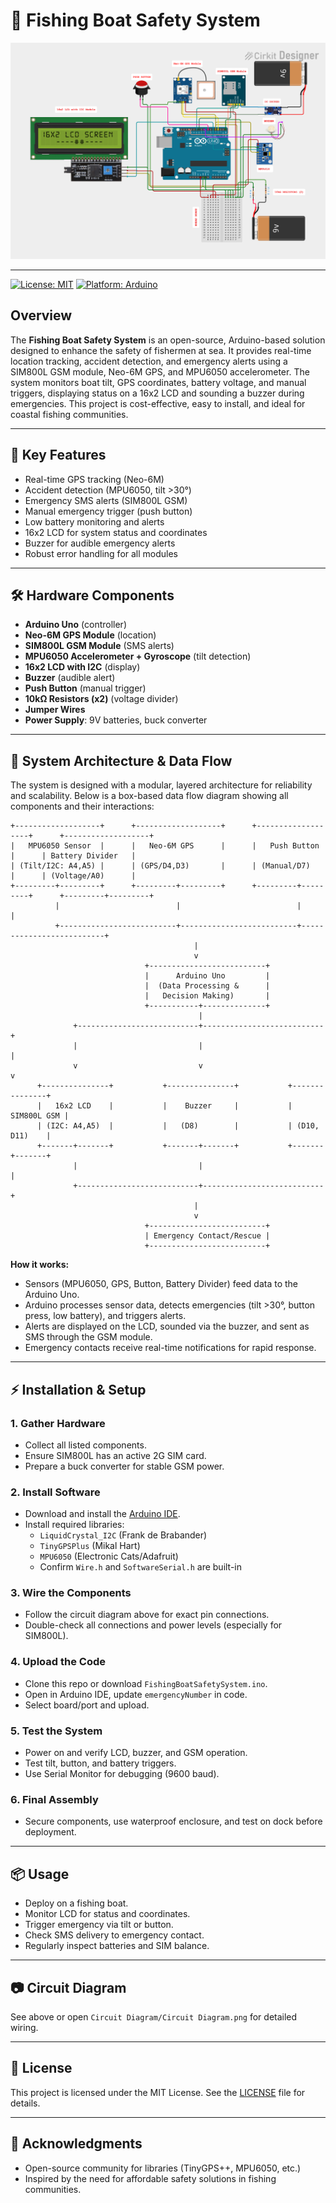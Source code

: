 # 🚤 Fishing Boat Safety System

![Circuit Diagram](./Circuit%20Diagram/Circuit%20Diagram.png)

---

[![License: MIT](https://img.shields.io/badge/License-MIT-yellow.svg)](LICENSE)
[![Platform: Arduino](https://img.shields.io/badge/platform-arduino-blue.svg)](https://www.arduino.cc/)

## Overview

The **Fishing Boat Safety System** is an open-source, Arduino-based solution designed to enhance the safety of fishermen at sea. It provides real-time location tracking, accident detection, and emergency alerts using a SIM800L GSM module, Neo-6M GPS, and MPU6050 accelerometer. The system monitors boat tilt, GPS coordinates, battery voltage, and manual triggers, displaying status on a 16x2 LCD and sounding a buzzer during emergencies. This project is cost-effective, easy to install, and ideal for coastal fishing communities.

---

## 🚀 Key Features
- Real-time GPS tracking (Neo-6M)
- Accident detection (MPU6050, tilt >30°)
- Emergency SMS alerts (SIM800L GSM)
- Manual emergency trigger (push button)
- Low battery monitoring and alerts
- 16x2 LCD for system status and coordinates
- Buzzer for audible emergency alerts
- Robust error handling for all modules

---

## 🛠️ Hardware Components
- **Arduino Uno** (controller)
- **Neo-6M GPS Module** (location)
- **SIM800L GSM Module** (SMS alerts)
- **MPU6050 Accelerometer + Gyroscope** (tilt detection)
- **16x2 LCD with I2C** (display)
- **Buzzer** (audible alert)
- **Push Button** (manual trigger)
- **10kΩ Resistors (x2)** (voltage divider)
- **Jumper Wires**
- **Power Supply**: 9V batteries, buck converter

---

## 🧩 System Architecture & Data Flow

The system is designed with a modular, layered architecture for reliability and scalability. Below is a box-based data flow diagram showing all components and their interactions:

```
+-------------------+      +-------------------+      +-------------------+      +-------------------+
|   MPU6050 Sensor  |      |   Neo-6M GPS      |      |   Push Button     |      | Battery Divider   |
| (Tilt/I2C: A4,A5) |      | (GPS/D4,D3)       |      | (Manual/D7)       |      | (Voltage/A0)      |
+---------+---------+      +---------+---------+      +---------+---------+      +---------+---------+
          |                          |                          |                          |
          +--------------------------+--------------------------+--------------------------+
                                         |
                                         v
                              +--------------------------+
                              |      Arduino Uno         |
                              |  (Data Processing &      |
                              |   Decision Making)       |
                              +-----------+--------------+
                                          |
              +---------------------------+---------------------------+
              |                           |                           |
              v                           v                           v
      +---------------+           +---------------+           +---------------+
      |   16x2 LCD    |           |    Buzzer     |           |   SIM800L GSM |
      | (I2C: A4,A5)  |           |   (D8)        |           | (D10, D11)    |
      +-------+-------+           +-------+-------+           +-------+-------+
              |                           |                           |
              +---------------------------+---------------------------+
                                         |
                                         v
                              +--------------------------+
                              | Emergency Contact/Rescue |
                              +--------------------------+
```

**How it works:**
- Sensors (MPU6050, GPS, Button, Battery Divider) feed data to the Arduino Uno.
- Arduino processes sensor data, detects emergencies (tilt >30°, button press, low battery), and triggers alerts.
- Alerts are displayed on the LCD, sounded via the buzzer, and sent as SMS through the GSM module.
- Emergency contacts receive real-time notifications for rapid response.

---

## ⚡ Installation & Setup

### 1. Gather Hardware
- Collect all listed components.
- Ensure SIM800L has an active 2G SIM card.
- Prepare a buck converter for stable GSM power.

### 2. Install Software
- Download and install the [Arduino IDE](https://www.arduino.cc/en/software).
- Install required libraries:
  - `LiquidCrystal_I2C` (Frank de Brabander)
  - `TinyGPSPlus` (Mikal Hart)
  - `MPU6050` (Electronic Cats/Adafruit)
  - Confirm `Wire.h` and `SoftwareSerial.h` are built-in

### 3. Wire the Components
- Follow the circuit diagram above for exact pin connections.
- Double-check all connections and power levels (especially for SIM800L).

### 4. Upload the Code
- Clone this repo or download `FishingBoatSafetySystem.ino`.
- Open in Arduino IDE, update `emergencyNumber` in code.
- Select board/port and upload.

### 5. Test the System
- Power on and verify LCD, buzzer, and GSM operation.
- Test tilt, button, and battery triggers.
- Use Serial Monitor for debugging (9600 baud).

### 6. Final Assembly
- Secure components, use waterproof enclosure, and test on dock before deployment.

---

## 📦 Usage
- Deploy on a fishing boat.
- Monitor LCD for status and coordinates.
- Trigger emergency via tilt or button.
- Check SMS delivery to emergency contact.
- Regularly inspect batteries and SIM balance.

---

## 📷 Circuit Diagram
See above or open `Circuit Diagram/Circuit Diagram.png` for detailed wiring.

---

## 📜 License
This project is licensed under the MIT License. See the [LICENSE](LICENSE) file for details.

---

## 🙏 Acknowledgments
- Open-source community for libraries (TinyGPS++, MPU6050, etc.)
- Inspired by the need for affordable safety solutions in fishing communities.
